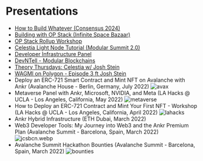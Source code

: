 # Presentations

- [How to Build Whatever (Consensus 2024)](https://consensus2024.coindesk.com/agenda/event/-how-to-build-whatever-389)
- [Building with OP Stack (Infinite Space Bazaar)
](https://www.youtube.com/watch?v=ruXxChTdLzo)
- [OP Stack Rollup Workshop](https://www.youtube.com/watch?v=VQ8dOjPWppo)
- [Celestia Light Node Tutorial (Modular Summit 2.0)](https://www.youtube.com/watch?v=3kLuHOJariY)
- [Developer Infrastructure Panel](https://www.youtube.com/watch?v=_9DCV23CJV0)
- [DevNTell - Modular Blockchains](https://www.youtube.com/watch?v=nucX0pLY9JA)
- [Theory Thursdays: Celestia w/ Josh Stein
](https://www.youtube.com/watch?v=KWijOhR5HEU)
- [WAGMI on Polygon - Episode 3 ft Josh Stein](https://www.youtube.com/watch?v=LS0rqL6Zp1A)
- Deploy an ERC-721 Smart Contract and Mint NFT on Avalanche with Ankr (Avalanche House - Berlin, Germany, July 2022) ![avax](/img/avax.webp)
- Metaverse Panel with Ankr, Microsoft, NVIDIA, and Meta (LA Hacks @ UCLA - Los Angeles, California, May 2022) ![metaverse](/img/metaverse.webp)
- How to Deploy an ERC-721 Contract and Mint Your First NFT - Workshop (LA Hacks @ UCLA - Los Angeles, California, April 2022) ![lahacks](/img/lahacks.webp)
- Ankr Hybrid Infrastructure (ETH Dubai, March 2022)
- Web3 Developer Tools: My Journey into Web3 and the Ankr Premium Plan (Avalanche Summit - Barcelona, Spain, March 2022) ![jcsbcn.webp](/img/jcsbcn.webp)
- Avalanche Summit Hackathon Bounties (Avalanche Summit - Barcelona, Spain, March 2022) ![bounties](/img/bounties.webp)